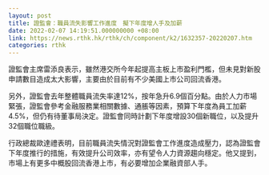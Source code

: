 ```yaml
---
layout: post
title: 證監會：職員流失影響工作進度　擬下年度增人手及加薪
date: 2022-02-07 14:19:51.000000000 +08:00
link: https://news.rthk.hk/rthk/ch/component/k2/1632357-20220207.htm
categories: rthk
---
```


證監會主席雷添良表示，雖然港交所今年起提高主板上市盈利門檻，但未見對新股申請數目造成太大影響，主要由於目前有不少美國上市公司回流香港。

另外，證監會去年整體職員流失率達12%，按年急升6.9個百分點。由於人力市場緊張，證監會參考金融服務業相關數據、通脹等因素，預算下年度為員工加薪4.5%，但仍有待董事局決定。證監會同時計劃下年度增設30個新職位，以及提升32個職位職級。

行政總裁歐達禮表明，目前職員流失情況對證監會工作進度造成壓力，認為證監會下年度推行的措施，有效提升公司效率，亦有望令人力資源趨向穩定。他又提到，市場上有更多中概股回流香港上市，有必要增加企業融資部人手。
